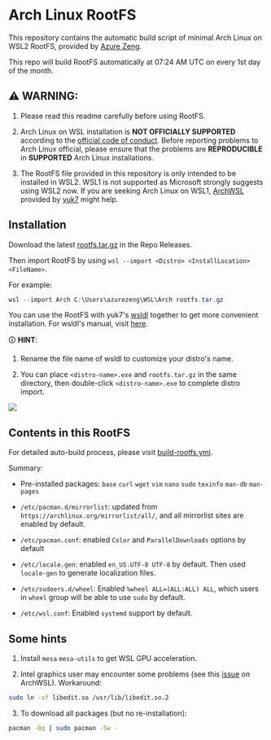 # Arch Linux RootFS

This repository contains the automatic build script of minimal Arch Linux on WSL2 RootFS, provided by [Azure Zeng](https://azw.is-a.dev/).

This repo will build RootFS automatically at 07:24 AM UTC on every 1st day of the month.

## ⚠️ WARNING:

1. Please read this readme carefully before using RootFS.

2. Arch Linux on WSL installation is **NOT OFFICIALLY SUPPORTED** according to the [official code of conduct](https://terms.archlinux.org/docs/code-of-conduct/#arch-linux-distribution-support-only). Before reporting problems to Arch Linux official, please ensure that the problems are **REPRODUCIBLE** in **SUPPORTED** Arch Linux installations.

3. The RootFS file provided in this repository is only intended to be installed in WSL2. WSL1 is not supported as Microsoft strongly suggests using WSL2 now. If you are seeking Arch Linux on WSL1, [ArchWSL](https://github.com/yuk7/ArchWSL) provided by [yuk7](https://github.com/yuk7/) might help.

## Installation

Download the latest [rootfs.tar.gz](https://github.com/AzureZeng/wsl-arch-rootfs/releases/latest) in the Repo Releases.

Then import RootFS by using `wsl --import <Distro> <InstallLocation> <FileName>`.

For example:

```powershell
wsl --import Arch C:\Users\azurezeng\WSL\Arch rootfs.tar.gz
```

You can use the RootFS with yuk7's [wsldl](https://github.com/yuk7/wsldl) together to get more convenient installation. For wsldl's manual, visit [here](https://github.com/yuk7/wsldl/blob/main/README.md).

🛈 **HINT**: 

1. Rename the file name of wsldl to customize your distro's name.

2. You can place `<distro-name>.exe` and `rootfs.tar.gz` in the same directory, then double-click `<distro-name>.exe` to complete distro import.

![](https://github.com/AzureZeng/wsl-arch-rootfs/assets/19504193/9245d019-a7bd-40d2-b267-0855121ae53b)

## Contents in this RootFS

For detailed auto-build process, please visit [build-rootfs.yml](https://github.com/AzureZeng/wsl-arch-rootfs/blob/main/.github/workflows/build-rootfs.yml).

Summary:

* Pre-installed packages: `base` `curl` `wget` `vim` `nano` `sudo` `texinfo` `man-db` `man-pages`

* `/etc/pacman.d/mirrorlist`: updated from `https://archlinux.org/mirrorlist/all/`, and all mirrorlist sites are enabled by default.

* `/etc/pacman.conf`: enabled `Color` and `ParallelDownloads` options by default

* `/etc/locale.gen`: enabled `en_US.UTF-8 UTF-8` by default. Then used `locale-gen` to generate localization files.

* `/etc/sudoers.d/wheel`: Enabled `%wheel ALL=(ALL:ALL) ALL`, which users in `wheel` group will be able to use `sudo` by default.

* `/etc/wsl.conf`: Enabled `systemd` support by default.

## Some hints

1. Install `mesa` `mesa-utils` to get WSL GPU acceleration. 

2. Intel graphics user may encounter some problems (see this [issue](https://github.com/yuk7/ArchWSL/issues/308) on ArchWSL). Workaround: 

```bash
sudo ln -sf libedit.so /usr/lib/libedit.so.2
```

3. To download all packages (but no re-installation):

```bash
pacman -Qq | sudo pacman -Sw -
```